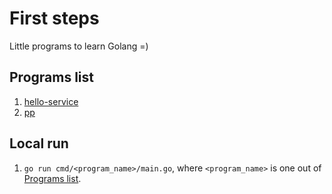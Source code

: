# First steps

Little programs to learn Golang =)

## Programs list

1. [hello-service](./cmd/hello-service/)
2. [pp](./cmd/pp)

## Local run

1. `go run cmd/<program_name>/main.go`, where `<program_name>` is one out of [Programs list](#programs-list).
